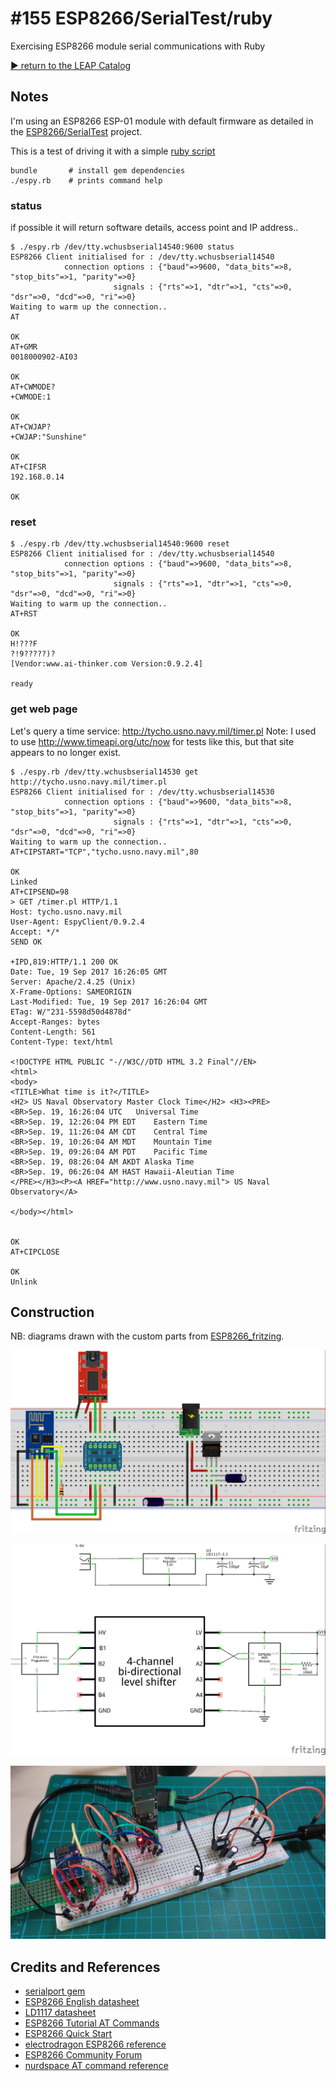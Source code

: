 # #155 ESP8266/SerialTest/ruby

Exercising ESP8266 module serial communications with Ruby


[:arrow_forward: return to the LEAP Catalog](http://leap.tardate.com)

## Notes

I'm using an ESP8266 ESP-01 module with default firmware as detailed in the [ESP8266/SerialTest](../) project.

This is a test of driving it with a simple [ruby script](./espy.rb)

```
bundle       # install gem dependencies
./espy.rb    # prints command help
```

### status
if possible it will return software details, access point and IP address..
```
$ ./espy.rb /dev/tty.wchusbserial14540:9600 status
ESP8266 Client initialised for : /dev/tty.wchusbserial14540
            connection options : {"baud"=>9600, "data_bits"=>8, "stop_bits"=>1, "parity"=>0}
                       signals : {"rts"=>1, "dtr"=>1, "cts"=>0, "dsr"=>0, "dcd"=>0, "ri"=>0}
Waiting to warm up the connection..
AT

OK
AT+GMR
0018000902-AI03

OK
AT+CWMODE?
+CWMODE:1

OK
AT+CWJAP?
+CWJAP:"Sunshine"

OK
AT+CIFSR
192.168.0.14

OK
```

### reset

```
$ ./espy.rb /dev/tty.wchusbserial14540:9600 reset
ESP8266 Client initialised for : /dev/tty.wchusbserial14540
            connection options : {"baud"=>9600, "data_bits"=>8, "stop_bits"=>1, "parity"=>0}
                       signals : {"rts"=>1, "dtr"=>1, "cts"=>0, "dsr"=>0, "dcd"=>0, "ri"=>0}
Waiting to warm up the connection..
AT+RST

OK
H!???F
?!9?????)?
[Vendor:www.ai-thinker.com Version:0.9.2.4]

ready
```

### get web page

Let's query a time service: http://tycho.usno.navy.mil/timer.pl
Note: I used to use http://www.timeapi.org/utc/now for tests like this, but that site appears to no longer exist.

```
$ ./espy.rb /dev/tty.wchusbserial14530 get http://tycho.usno.navy.mil/timer.pl
ESP8266 Client initialised for : /dev/tty.wchusbserial14530
            connection options : {"baud"=>9600, "data_bits"=>8, "stop_bits"=>1, "parity"=>0}
                       signals : {"rts"=>1, "dtr"=>1, "cts"=>0, "dsr"=>0, "dcd"=>0, "ri"=>0}
Waiting to warm up the connection..
AT+CIPSTART="TCP","tycho.usno.navy.mil",80

OK
Linked
AT+CIPSEND=98
> GET /timer.pl HTTP/1.1
Host: tycho.usno.navy.mil
User-Agent: EspyClient/0.9.2.4
Accept: */*
SEND OK

+IPD,819:HTTP/1.1 200 OK
Date: Tue, 19 Sep 2017 16:26:05 GMT
Server: Apache/2.4.25 (Unix)
X-Frame-Options: SAMEORIGIN
Last-Modified: Tue, 19 Sep 2017 16:26:04 GMT
ETag: W/"231-5598d50d4878d"
Accept-Ranges: bytes
Content-Length: 561
Content-Type: text/html

<!DOCTYPE HTML PUBLIC "-//W3C//DTD HTML 3.2 Final"//EN>
<html>
<body>
<TITLE>What time is it?</TITLE>
<H2> US Naval Observatory Master Clock Time</H2> <H3><PRE>
<BR>Sep. 19, 16:26:04 UTC   Universal Time
<BR>Sep. 19, 12:26:04 PM EDT    Eastern Time
<BR>Sep. 19, 11:26:04 AM CDT    Central Time
<BR>Sep. 19, 10:26:04 AM MDT    Mountain Time
<BR>Sep. 19, 09:26:04 AM PDT    Pacific Time
<BR>Sep. 19, 08:26:04 AM AKDT Alaska Time
<BR>Sep. 19, 06:26:04 AM HAST Hawaii-Aleutian Time
</PRE></H3><P><A HREF="http://www.usno.navy.mil"> US Naval Observatory</A>

</body></html>


OK
AT+CIPCLOSE

OK
Unlink
```

## Construction

NB: diagrams drawn with the custom parts from [ESP8266_fritzing](https://github.com/ydonnelly/ESP8266_fritzing).

![Breadboard](../assets/SerialTest_bb.jpg?raw=true)

![The Schematic](../assets/SerialTest_schematic.jpg?raw=true)

![The Build](../assets/SerialTest_build.jpg?raw=true)

## Credits and References
* [serialport gem](https://rubygems.org/gems/serialport)
* [ESP8266 English datasheet](https://nurdspace.nl/File:ESP8266_Specifications_English.pdf)
* [LD1117 datasheet](http://pdf1.alldatasheet.com/datasheet-pdf/view/173710/UTC/LD1117AL-15-TA3-A-R.html)
* [ESP8266 Tutorial AT Commands](https://youtu.be/uznq8W9sOKQ)
* [ESP8266 Quick Start](http://benlo.com/esp8266/esp8266QuickStart.html)
* [electrodragon ESP8266 reference](http://www.electrodragon.com/w/ESP8266)
* [ESP8266 Community Forum](http://www.esp8266.com/)
* [nurdspace AT command reference](https://nurdspace.nl/ESP8266#AT_Commands)
